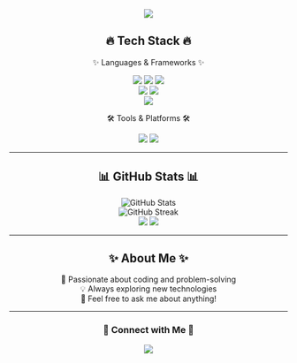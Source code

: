 <div align="center">
  <img src="https://capsule-render.vercel.app/api?type=wave&color=auto&height=200&section=header&text=Welcome!&fontSize=50" />
</div>

<div align="center">
  <h2>🔥 Tech Stack 🔥</h2>
  <p>✨ Languages & Frameworks ✨</p>
  
  <img src="https://img.shields.io/badge/Java-007396?style=for-the-badge&logo=java&logoColor=white"> 
  <img src="https://img.shields.io/badge/C++-00599C?style=for-the-badge&logo=c%2B%2B&logoColor=white">
  <img src="https://img.shields.io/badge/Python-3776AB?style=for-the-badge&logo=python&logoColor=white"> 
  <br>
  <img src="https://img.shields.io/badge/SpringBoot-6DB33F?style=for-the-badge&logo=springboot&logoColor=white"> 
  <img src="https://img.shields.io/badge/Django-092E20?style=for-the-badge&logo=django&logoColor=white">
  <br>
  <img src="https://img.shields.io/badge/Swift-FA7343?style=for-the-badge&logo=swift&logoColor=white">

  <p>🛠️ Tools & Platforms 🛠️</p>
  <img src="https://img.shields.io/badge/GitHub-181717?style=for-the-badge&logo=github&logoColor=white">
  <img src="https://img.shields.io/badge/Git-F05032?style=for-the-badge&logo=git&logoColor=white">
</div>

---

<div align="center">
  <h2>📊 GitHub Stats 📊</h2>
  <img src="https://github-readme-stats.vercel.app/api?username=fjqmqjrm&show_icons=true&theme=radical" alt="GitHub Stats">
  <br>
  <img src="https://github-readme-streak-stats.herokuapp.com/?user=fjqmqjrm&theme=radical" alt="GitHub Streak">
  <br>
  <img src="https://github-profile-summary-cards.vercel.app/api/cards/repos-per-language?username=fjqmqjrm&theme=radical">
  <img src="https://github-profile-summary-cards.vercel.app/api/cards/most-commit-language?username=fjqmqjrm&theme=radical">
</div>

---

<div align="center">
  <h2>✨ About Me ✨</h2>
  <p>
    🚀 Passionate about coding and problem-solving<br>
    💡 Always exploring new technologies<br>
    💬 Feel free to ask me about anything!<br>
  </p>
</div>

---

<div align="center">
  <h3>🌟 Connect with Me 🌟</h3>
  <a href="https://github.com/fjqmqjrm">
    <img src="https://img.shields.io/badge/GitHub-181717?style=for-the-badge&logo=github&logoColor=white">
  </a>
</div>
<!--
**fjqmqjrm/fjqmqjrm** is a ✨ _special_ ✨ repository because its `README.md` (this file) appears on your GitHub profile.

Here are some ideas to get you started:

- 🔭 I’m currently working on ...
- 🌱 I’m currently learning ...
- 👯 I’m looking to collaborate on ...
- 🤔 I’m looking for help with ...
- 💬 Ask me about ...
- 📫 How to reach me: ...
- 😄 Pronouns: ...
- ⚡ Fun fact: ...
-->
